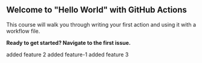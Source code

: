 ## Welcome to "Hello World" with GitHub Actions

This course will walk you through writing your first action and using it with a workflow file. 

**Ready to get started? Navigate to the first issue.**

added feature 2
added feature-1
added feature 3
